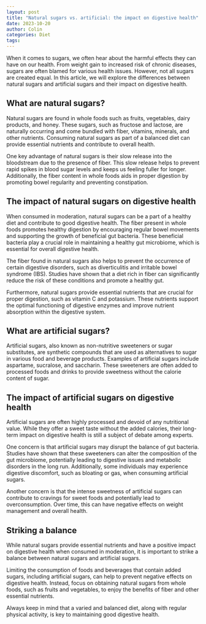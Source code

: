 ```yaml
---
layout: post
title: "Natural sugars vs. artificial: the impact on digestive health"
date: 2023-10-20
author: Colin
categories: Diet
tags: 
---
```


When it comes to sugars, we often hear about the harmful effects they can have on our health. From weight gain to increased risk of chronic diseases, sugars are often blamed for various health issues. However, not all sugars are created equal. In this article, we will explore the differences between natural sugars and artificial sugars and their impact on digestive health.

## What are natural sugars?

Natural sugars are found in whole foods such as fruits, vegetables, dairy products, and honey. These sugars, such as fructose and lactose, are naturally occurring and come bundled with fiber, vitamins, minerals, and other nutrients. Consuming natural sugars as part of a balanced diet can provide essential nutrients and contribute to overall health.

One key advantage of natural sugars is their slow release into the bloodstream due to the presence of fiber. This slow release helps to prevent rapid spikes in blood sugar levels and keeps us feeling fuller for longer. Additionally, the fiber content in whole foods aids in proper digestion by promoting bowel regularity and preventing constipation.

## The impact of natural sugars on digestive health

When consumed in moderation, natural sugars can be a part of a healthy diet and contribute to good digestive health. The fiber present in whole foods promotes healthy digestion by encouraging regular bowel movements and supporting the growth of beneficial gut bacteria. These beneficial bacteria play a crucial role in maintaining a healthy gut microbiome, which is essential for overall digestive health.

The fiber found in natural sugars also helps to prevent the occurrence of certain digestive disorders, such as diverticulitis and irritable bowel syndrome (IBS). Studies have shown that a diet rich in fiber can significantly reduce the risk of these conditions and promote a healthy gut.

Furthermore, natural sugars provide essential nutrients that are crucial for proper digestion, such as vitamin C and potassium. These nutrients support the optimal functioning of digestive enzymes and improve nutrient absorption within the digestive system.

## What are artificial sugars?

Artificial sugars, also known as non-nutritive sweeteners or sugar substitutes, are synthetic compounds that are used as alternatives to sugar in various food and beverage products. Examples of artificial sugars include aspartame, sucralose, and saccharin. These sweeteners are often added to processed foods and drinks to provide sweetness without the calorie content of sugar.

## The impact of artificial sugars on digestive health

Artificial sugars are often highly processed and devoid of any nutritional value. While they offer a sweet taste without the added calories, their long-term impact on digestive health is still a subject of debate among experts.

One concern is that artificial sugars may disrupt the balance of gut bacteria. Studies have shown that these sweeteners can alter the composition of the gut microbiome, potentially leading to digestive issues and metabolic disorders in the long run. Additionally, some individuals may experience digestive discomfort, such as bloating or gas, when consuming artificial sugars.

Another concern is that the intense sweetness of artificial sugars can contribute to cravings for sweet foods and potentially lead to overconsumption. Over time, this can have negative effects on weight management and overall health.

## Striking a balance

While natural sugars provide essential nutrients and have a positive impact on digestive health when consumed in moderation, it is important to strike a balance between natural sugars and artificial sugars.

Limiting the consumption of foods and beverages that contain added sugars, including artificial sugars, can help to prevent negative effects on digestive health. Instead, focus on obtaining natural sugars from whole foods, such as fruits and vegetables, to enjoy the benefits of fiber and other essential nutrients.

Always keep in mind that a varied and balanced diet, along with regular physical activity, is key to maintaining good digestive health.